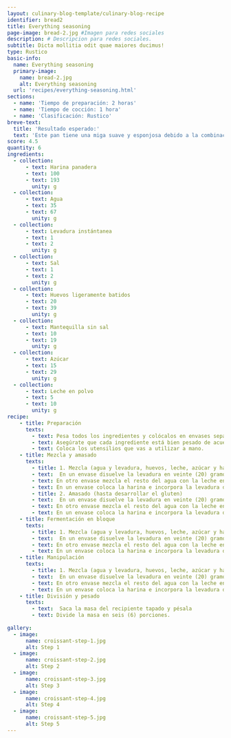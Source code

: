 ```yaml
---
layout: culinary-blog-template/culinary-blog-recipe
identifier: bread2
title: Everything seasoning
page-image: bread-2.jpg #Imagen para redes sociales
description: # Descripcion para redes sociales.
subtitle: Dicta mollitia odit quae maiores ducimus!
type: Rustico
basic-info:
  name: Everything seasoning
  primary-image:
    name: bread-2.jpg
    alt: Everything seasoning
  url: 'recipes/everything-seasoning.html'
sections:
  - name: 'Tiempo de preparación: 2 horas'
  - name: 'Tiempo de cocción: 1 hora'
  - name: 'Clasificación: Rustico'
breve-text:
  title: 'Resultado esperado:'
  text: 'Este pan tiene una miga suave y esponjosa debido a la combinación de leche, huevo y mantequilla y tiene un sabor ligeramente dulce. La corteza es crocante por el azúcar. ​Este pan es la compañía perfecta para un vaso de leche, para los más pequeños, o con un café como más te guste.'
score: 4.5
quantity: 6 
ingredients:
  - collection:
      - text: Harina panadera
      - text: 100
      - text: 193
        unity: g
  - collection:
      - text: Agua
      - text: 35
      - text: 67
        unity: g
  - collection:
      - text: Levadura instántanea
      - text: 1
      - text: 2
        unity: g
  - collection:
      - text: Sal
      - text: 1
      - text: 2
        unity: g
  - collection:
      - text: Huevos ligeramente batidos
      - text: 20
      - text: 39
        unity: g
  - collection:
      - text: Mantequilla sin sal
      - text: 10
      - text: 19
        unity: g
  - collection:
      - text: Azúcar
      - text: 15
      - text: 29
        unity: g
  - collection:
      - text: Leche en polvo
      - text: 5
      - text: 10
        unity: g
recipe:
    - title: Preparación
      texts:
        - text: Pesa todos los ingredientes y colócalos en envases separados
        - text: Asegúrate que cada ingrediente está bien pesado de acuerdo a la fórmula.​ Una falla en las medidas afecta significativamente el resultado.
        - text: Coloca los utensilios que vas a utilizar a mano.
    - title: Mezcla y amasado
      texts: 
        - title: 1. Mezcla (agua y levadura, huevos, leche, azúcar y harina)
        - text:  En un envase disuelve la levadura en veinte (20) gramos de agua de los sesenta y siete (67) gramos de la receta.
        - text: En otro envase mezcla el resto del agua con la leche en polvo, el huevo y la azúcar hasta disolver.
        - text: En un envase coloca la harina e incorpora la levadura disuelta y luego la mezcla de agua, leche, huevos y azúcar. Mezcla hasta obtener una textura homogénea.
        - title: 2. Amasado (hasta desarrollar el gluten)   
        - text:  En un envase disuelve la levadura en veinte (20) gramos de agua de los sesenta y siete (67) gramos de la receta.
        - text: En otro envase mezcla el resto del agua con la leche en polvo, el huevo y la azúcar hasta disolver.
        - text: En un envase coloca la harina e incorpora la levadura disuelta y luego la mezcla de agua, leche, huevos y azúcar. Mezcla hasta obtener una textura homogénea.
    - title: Fermentación en bloque
      texts: 
        - title: 1. Mezcla (agua y levadura, huevos, leche, azúcar y harina)
        - text:  En un envase disuelve la levadura en veinte (20) gramos de agua de los sesenta y siete (67) gramos de la receta.
        - text: En otro envase mezcla el resto del agua con la leche en polvo, el huevo y la azúcar hasta disolver.
        - text: En un envase coloca la harina e incorpora la levadura disuelta y luego la mezcla de agua, leche, huevos y azúcar. Mezcla hasta obtener una textura homogénea.
    - title: Manipulación
      texts: 
        - title: 1. Mezcla (agua y levadura, huevos, leche, azúcar y harina)
        - text:  En un envase disuelve la levadura en veinte (20) gramos de agua de los sesenta y siete (67) gramos de la receta.
        - text: En otro envase mezcla el resto del agua con la leche en polvo, el huevo y la azúcar hasta disolver.
        - text: En un envase coloca la harina e incorpora la levadura disuelta y luego la mezcla de agua, leche, huevos y azúcar. Mezcla hasta obtener una textura homogénea.  
    - title: División y pesado
      texts: 
        - text:  Saca la masa del recipiente tapado y pésala
        - text: Divide la masa en seis (6) porciones.
        
gallery:
  - image:
      name: croissant-step-1.jpg
      alt: Step 1    
  - image:
      name: croissant-step-2.jpg
      alt: Step 2  
  - image:
      name: croissant-step-3.jpg
      alt: Step 3  
  - image:
      name: croissant-step-4.jpg
      alt: Step 4  
  - image:
      name: croissant-step-5.jpg
      alt: Step 5  
---
```



